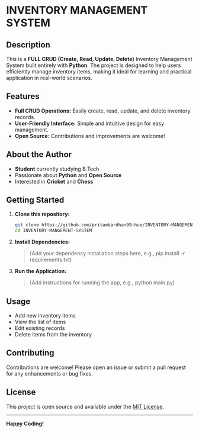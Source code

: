 # INVENTORY MANAGEMENT SYSTEM

## Description

This is a **FULL CRUD (Create, Read, Update, Delete)** Inventory Management System built entirely with **Python**. The project is designed to help users efficiently manage inventory items, making it ideal for learning and practical application in real-world scenarios.

## Features

- **Full CRUD Operations:** Easily create, read, update, and delete inventory records.
- **User-Friendly Interface:** Simple and intuitive design for easy management.
- **Open Source:** Contributions and improvements are welcome!

## About the Author

- **Student** currently studying B.Tech
- Passionate about **Python** and **Open Source**
- Interested in **Cricket** and **Chess**

## Getting Started

1. **Clone this repository:**
   ```bash
   git clone https://github.com/pritambardhan99-hue/INVENTORY-MANGEMENT-SYSTEM.git
   cd INVENTORY-MANGEMENT-SYSTEM
   ```

2. **Install Dependencies:**
   > (Add your dependency installation steps here, e.g., pip install -r requirements.txt)

3. **Run the Application:**
   > (Add instructions for running the app, e.g., python main.py)

## Usage

- Add new inventory items
- View the list of items
- Edit existing records
- Delete items from the inventory

## Contributing

Contributions are welcome! Please open an issue or submit a pull request for any enhancements or bug fixes.

## License

This project is open source and available under the [MIT License](LICENSE).

---

**Happy Coding!**
